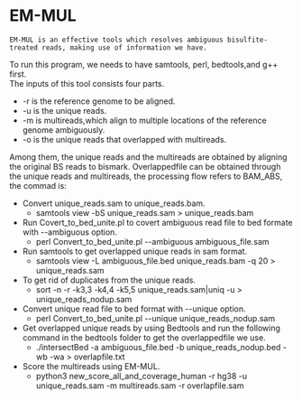 EM-MUL
====
    EM-MUL is an effective tools which resolves ambiguous bisulfite-treated reads, making use of information we have.
To run this program, we needs to have samtools, perl, bedtools,and g++ first.  <br>
The  inputs of this tool consists four parts. <br>
* -r is the reference genome to be aligned.<br>
* -u is the unique reads.<br>
* -m is multireads,which align to multiple locations of the reference genome ambiguously.<br>
* -o is the unique reads that overlapped with multireads.<br>

Among them, the unique reads and the multireads are obtained by aligning the original BS reads to bismark. 
Overlappedfile can be obtained through the unique reads and multireads, the processing flow refers to BAM_ABS, the commad is: <br>
* Convert unique_reads.sam to unique_reads.bam.<br>
    * samtools view -bS unique_reads.sam > unique_reads.bam <br> 
* Run Covert_to_bed_unite.pl to covert ambiguous read file to bed formate with --ambiguous option.<br>
    * perl Convert_to_bed_unite.pl --ambiguous ambiguous_file.sam <br>
* Run samtools to get overlapped unique reads in sam format. <br>
    * samtools view -L ambiguous_file.bed unique_reads.bam -q 20 > unique_reads.sam <br>
* To get rid of duplicates from the unique reads.<br>
    * sort -n -r -k3,3 -k4,4 -k5,5 unique_reads.sam|uniq -u > unique_reads_nodup.sam <br> 
* Convert unique read file to bed format with --unique option.<br>
    * perl Convert_to_bed_unite.pl --unique unique_reads_nodup.sam <br>
* Get overlapped unique reads by using Bedtools and run the following command in the bedtools folder to get the overlappedfile we use.<br>
    * ./intersectBed -a ambiguous_file.bed -b unique_reads_nodup.bed -wb -wa > overlapfile.txt <br>
* Score the multireads using EM-MUL.<br>
    * python3 new_score_all_and_coverage_human -r hg38 -u unique_reads.sam -m multireads.sam -r overlapfile.sam<br>
